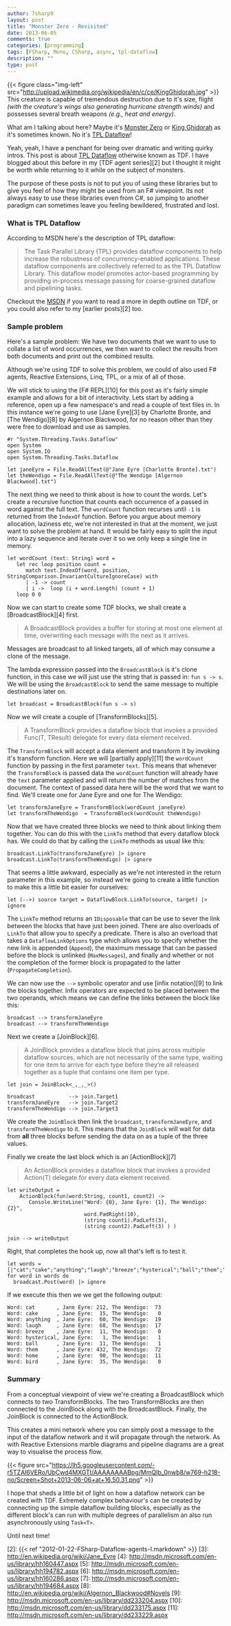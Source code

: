 ```yaml
---
author: 7sharp9
layout: post
title: "Monster Zero - Revisited"
date: 2013-06-05
comments: true
categories: [programming]
tags: [FSharp, Mono, CSharp, async, tpl-dataflow]
description: ""
type: post
---
```

{{< figure class="img-left" src="http://upload.wikimedia.org/wikipedia/en/c/ce/KingGhidorah.jpg" >}}  
This creature is capable of tremendous destruction due to it's size, flight *(with the creature's wings also generating hurricane strength winds)* and possesses several breath weapons *(e.g., heat and energy)*.  

What am I talking about here?  Maybe it's [Monster Zero][0] or [King Ghidorah][0] as it's sometimes known.  No it's [TPL Dataflow][1]!  <!-- more -->

Yeah, yeah, I have a penchant for being over dramatic and writing quirky intros.  This post is about [TPL Dataflow][1] otherwise known as TDF.  I have blogged about this before in my [TDF agent series][2] but I thought it might be worth while returning to it while on the subject of monsters.  

The purpose of these posts is not to put you of using these libraries but to give you feel of how they might be used from an F# viewpoint.  Its not always easy to use these libraries even from C#, so jumping to another paradigm can sometimes leave you feeling bewildered, frustrated and lost.  

### What is TPL Dataflow

According to MSDN here's the description of TPL dataflow:  

>The Task Parallel Library (TPL) provides dataflow components to help increase the robustness of concurrency-enabled applications. These dataflow components are collectively referred to as the TPL Dataflow Library. This dataflow model promotes actor-based programming by providing in-process message passing for coarse-grained dataflow and pipelining tasks.  

Checkout the [MSDN][1] if you want to read a more in depth outline on TDF, or you could also refer to my [earlier posts][2] too.  

### Sample problem  

Here's a sample problem:  We have two documents that we want to use to collate a list of word occurrences, we then want to collect the results from both documents and print out the combined results.  

Although we're using TDF to solve this problem, we could of also used F# agents, Reactive Extensions, Linq, TPL, or a mix of all of those.  

We will stick to using the [F# REPL][10] for this post as it's fairly simple example and allows for a bit of interactivity.  Lets start by adding a reference, open up a few namespace's and read a couple of text files in.  In this instance we're going to use [Jane Eyre][3] by Charlotte Bronte, and [The Wendigo][8] by Algernon Blackwood, for no reason other than they were free to download and use as samples.  

```
#r "System.Threading.Tasks.Dataflow"
open System
open System.IO
open System.Threading.Tasks.Dataflow

let janeEyre = File.ReadAllText(@"Jane Eyre [Charlotte Bronte].txt")
let theWendigo = File.ReadAllText(@"The Wendigo [Algernon Blackwood].txt")
```

The next thing we need to think about is how to count the words.  Let's create a recursive function that counts each occurrence of a passed in word against the full text.  The `wordCount` function recurses until `-1` is returned from the `IndexOf` function.  Before you argue about memory allocation, laziness etc, we're not interested in that at the moment, we just want to solve the problem at hand.  It would be fairly easy to split the input into a lazy sequence and iterate over it so we only keep a single line in memory.  

```
let wordCount (text: String) word =
   let rec loop position count =
      match text.IndexOf(word, position, StringComparison.InvariantCultureIgnoreCase) with
      | -1 -> count
      | i ->  loop (i + word.Length) (count + 1)
   loop 0 0
```

Now we can start to create some TDF blocks, we shall create a [BroadcastBlock][4] first.  

>A BroadcastBlock provides a buffer for storing at most one element at time, overwriting each message with the next as it arrives.  

Messages are broadcast to all linked targets, all of which may consume a clone of the message.  

The lambda expression passed into the `BroadcastBlock` is it's clone function, in this case we will just use the string that is passed in: `fun s -> s`.  We will be using the `BroadcastBlock` to send the same message to multiple destinations later on.  

```
let broadcast = BroadcastBlock(fun s -> s)
```

Now we will create a couple of [TransformBlocks][5].   

>A TransformBlock provides a dataflow block that invokes a provided Func(T, TResult) delegate for every data element received.  

The `TransformBlock` will accept a data element and transform it by invoking it's transform function.  Here we will [partially apply][11] the `wordCount` function by passing in the first parameter `text`.  This means that whenever the `TransformBlock` is passed data the `wordCount` function will already have the `text` parameter applied and will return the number of matches from the document.  The context of passed data here will be the word that we want to find.  We'll create one for Jane Eyre and one for The Wendigo:  

```
let transformJaneEyre = TransformBlock(wordCount janeEyre)
let transformTheWendigo  = TransformBlock(wordCount theWendigo)
```

Now that we have created three blocks we need to think about linking them together.  You can do this with the `LinkTo` method that every dataflow block has.  We could do that by calling the `LinkTo` methods as usual like this:  

```
broadcast.LinkTo(transformJaneEyre) |> ignore
broadcast.LinkTo(transformTheWendigo) |> ignore
```  

That seems a little awkward, especially as we're not interested in the return parameter in this example, so instead we're going to create a little function to make this a little bit easier for ourselves:  

```
let (-->) source target = DataflowBlock.LinkTo(source, target) |> ignore
```  

The `LinkTo` method returns an `IDisposable` that can be use to sever the link between the blocks that have just been joined.  There are also overloads of `LinkTo` that allow you to specify a predicate.  There is also an overload that takes a `DataflowLinkOptions` type which allows you to specify whether the new link is appended (`Append`), the maximum message that can be passed before the block is unlinked (`MaxMessages`), and finally and whether or not the completion of the former block is propagated to the latter (`PropagateCompletion`).  

We can now use the `-->` symbolic operator and use [infix notation][9] to link the blocks together.  Infix operators are expected to be placed between the two operands, which means we can define the links between the block like this:  

```
broadcast --> transformJaneEyre
broadcast --> transformTheWendigo
```

Next we create a [JoinBlock][6].  

>A JoinBlock provides a dataflow block that joins across multiple dataflow sources, which are not necessarily of the same type, waiting for one item to arrive for each type before they’re all released together as a tuple that contains one item per type.

```
let join = JoinBlock<_,_,_>()

broadcast           --> join.Target1
transformJaneEyre   --> join.Target2
transformTheWendigo --> join.Target3
```

We create the `JoinBlock` then link the `broadcast`, `transformJaneEyre`, and `transformTheWendigo` to it.  This means that the `JoinBlock` will wait for data from **all** three blocks before sending the data on as a tuple of the three values.  

Finally we create the last block which is an [ActionBlock][7]

>An ActionBlock provides a dataflow block that invokes a provided Action(T) delegate for every data element received.

```
let writeOutput = 
    ActionBlock(fun(word:String, count1, count2) -> 
       Console.WriteLine("Word: {0}, Jane Eyre: {1}, The Wendigo: {2}", 
                         word.PadRight(10),
                         (string count1).PadLeft(3), 
                         (string count2).PadLeft(3) ) )
    
join --> writeOutput
```

Right, that completes the hook up, now all that's left is to test it.  

```
let words = [|"cat";"cake";"anything";"laugh";"breeze";"hysterical";"ball";"them";"home";"bird"|]
for word in words do 
  broadcast.Post(word) |> ignore
```

If we execute this then we we get the following output:

```
Word: cat       , Jane Eyre: 212, The Wendigo:  73
Word: cake      , Jane Eyre:  15, The Wendigo:   0
Word: anything  , Jane Eyre:  60, The Wendigo:  19
Word: laugh     , Jane Eyre:  68, The Wendigo:  17
Word: breeze    , Jane Eyre:  11, The Wendigo:   0
Word: hysterical, Jane Eyre:   1, The Wendigo:   1
Word: ball      , Jane Eyre:  11, The Wendigo:   1
Word: them      , Jane Eyre: 432, The Wendigo:  72
Word: home      , Jane Eyre:  90, The Wendigo:  11
Word: bird      , Jane Eyre:  35, The Wendigo:   0
```

### Summary

From a conceptual viewpoint of view we're creating a BroadcastBlock which connects to two TransformBlocks.  The two TransformBlocks are then connected to the JoinBlock along with the BroadcastBlock.  Finally, the JoinBlock is connected to the ActionBlock.  

This creates a mini network where you can simply post a message to the input of the dataflow network and it will propagate through the network.  As with Reactive Extensions marble diagrams and pipeline diagrams are a great way to visualise the process flow.  

{{< figure src="https://lh5.googleusercontent.com/-r5TZAl6VERo/UbCwd4MXGTI/AAAAAAAABpg/MmQIb_0nwb8/w769-h218-no/Screen+Shot+2013-06-06+at+16.50.31.png" >}}

I hope that sheds a little bit of light on how a dataflow network can be created with TDF.  Extremely complex behaviour's can be created by connecting up the simple dataflow building blocks, especially as the different block's can run with multiple degrees of parallelism an also run asynchronously using `Task<T>`.    

Until next time!  

[0]: http://en.wikipedia.org/wiki/King_Ghidorah
[1]: http://msdn.microsoft.com/en-us/library/hh228603.aspx
[2]: {{< ref "2012-01-22-FSharp-Dataflow-agents-I.markdown" >}}
[3]: http://en.wikipedia.org/wiki/Jane_Eyre
[4]: http://msdn.microsoft.com/en-us/library/hh160447.aspx
[5]: http://msdn.microsoft.com/en-us/library/hh194782.aspx
[6]: http://msdn.microsoft.com/en-us/library/hh160286.aspx
[7]: http://msdn.microsoft.com/en-us/library/hh194684.aspx
[8]: http://en.wikipedia.org/wiki/Algernon_Blackwood#Novels
[9]: http://msdn.microsoft.com/en-us/library/dd233204.aspx
[10]: http://msdn.microsoft.com/en-us/library/dd233175.aspx
[11]: http://msdn.microsoft.com/en-us/library/dd233229.aspx
